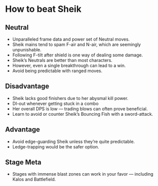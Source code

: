 # How to beat Sheik

## Neutral

- Unparalleled frame data and power set of Neutral moves.
- Sheik mains tend to spam F-air and N-air, which are seemingly unpunishable.
- Following F-tilt after shield is one way of dealing some damage.
- Sheik’s Neutrals are better than most characters.
- However, even a single breakthrough can lead to a win.
- Avoid being predictable with ranged moves.

## Disadvantage

- Sheik lacks good finishers due to her abysmal kill power.
- DI-out whenever getting stuck in a combo 
- Her overall DPS is low — trading blows can often prove beneficial.
- Learn to avoid or counter Sheik’s Bouncing Fish with a sword-attack.

## Advantage

- Avoid edge-guarding Sheik unless they’re quite predictable. 
- Ledge-trapping would be the safer option.

## Stage Meta
- Stages with immense blast zones can work in your favor — including Kalos and Battlefield.


